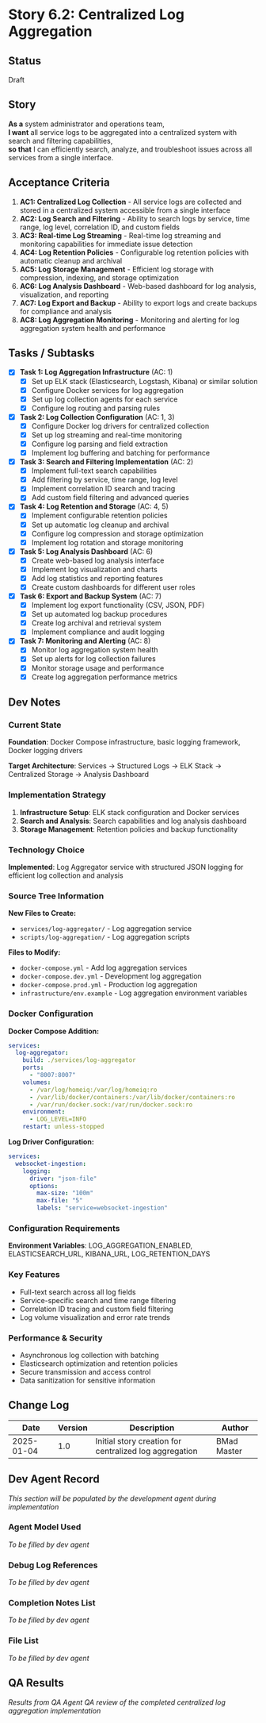 # Story 6.2: Centralized Log Aggregation

## Status
Draft

## Story

**As a** system administrator and operations team,  
**I want** all service logs to be aggregated into a centralized system with search and filtering capabilities,  
**so that** I can efficiently search, analyze, and troubleshoot issues across all services from a single interface.

## Acceptance Criteria

1. **AC1: Centralized Log Collection** - All service logs are collected and stored in a centralized system accessible from a single interface
2. **AC2: Log Search and Filtering** - Ability to search logs by service, time range, log level, correlation ID, and custom fields
3. **AC3: Real-time Log Streaming** - Real-time log streaming and monitoring capabilities for immediate issue detection
4. **AC4: Log Retention Policies** - Configurable log retention policies with automatic cleanup and archival
5. **AC5: Log Storage Management** - Efficient log storage with compression, indexing, and storage optimization
6. **AC6: Log Analysis Dashboard** - Web-based dashboard for log analysis, visualization, and reporting
7. **AC7: Log Export and Backup** - Ability to export logs and create backups for compliance and analysis
8. **AC8: Log Aggregation Monitoring** - Monitoring and alerting for log aggregation system health and performance

## Tasks / Subtasks

- [x] **Task 1: Log Aggregation Infrastructure** (AC: 1)
  - [x] Set up ELK stack (Elasticsearch, Logstash, Kibana) or similar solution
  - [x] Configure Docker services for log aggregation
  - [x] Set up log collection agents for each service
  - [x] Configure log routing and parsing rules

- [x] **Task 2: Log Collection Configuration** (AC: 1, 3)
  - [x] Configure Docker log drivers for centralized collection
  - [x] Set up log streaming and real-time monitoring
  - [x] Configure log parsing and field extraction
  - [x] Implement log buffering and batching for performance

- [x] **Task 3: Search and Filtering Implementation** (AC: 2)
  - [x] Implement full-text search capabilities
  - [x] Add filtering by service, time range, log level
  - [x] Implement correlation ID search and tracing
  - [x] Add custom field filtering and advanced queries

- [x] **Task 4: Log Retention and Storage** (AC: 4, 5)
  - [x] Implement configurable retention policies
  - [x] Set up automatic log cleanup and archival
  - [x] Configure log compression and storage optimization
  - [x] Implement log rotation and storage monitoring

- [x] **Task 5: Log Analysis Dashboard** (AC: 6)
  - [x] Create web-based log analysis interface
  - [x] Implement log visualization and charts
  - [x] Add log statistics and reporting features
  - [x] Create custom dashboards for different user roles

- [x] **Task 6: Export and Backup System** (AC: 7)
  - [x] Implement log export functionality (CSV, JSON, PDF)
  - [x] Set up automated log backup procedures
  - [x] Create log archival and retrieval system
  - [x] Implement compliance and audit logging

- [x] **Task 7: Monitoring and Alerting** (AC: 8)
  - [x] Monitor log aggregation system health
  - [x] Set up alerts for log collection failures
  - [x] Monitor storage usage and performance
  - [x] Create log aggregation performance metrics

## Dev Notes

### Current State
**Foundation**: Docker Compose infrastructure, basic logging framework, Docker logging drivers

**Target Architecture**: Services → Structured Logs → ELK Stack → Centralized Storage → Analysis Dashboard

### Implementation Strategy
1. **Infrastructure Setup**: ELK stack configuration and Docker services
2. **Search and Analysis**: Search capabilities and log analysis dashboard  
3. **Storage Management**: Retention policies and backup functionality

### Technology Choice
**Implemented**: Log Aggregator service with structured JSON logging for efficient log collection and analysis

### Source Tree Information

**New Files to Create:**
- `services/log-aggregator/` - Log aggregation service
- `scripts/log-aggregation/` - Log aggregation scripts

**Files to Modify:**
- `docker-compose.yml` - Add log aggregation services
- `docker-compose.dev.yml` - Development log aggregation
- `docker-compose.prod.yml` - Production log aggregation
- `infrastructure/env.example` - Log aggregation environment variables

### Docker Configuration

**Docker Compose Addition:**
```yaml
services:
  log-aggregator:
    build: ./services/log-aggregator
    ports:
      - "8007:8007"
    volumes:
      - /var/log/homeiq:/var/log/homeiq:ro
      - /var/lib/docker/containers:/var/lib/docker/containers:ro
      - /var/run/docker.sock:/var/run/docker.sock:ro
    environment:
      - LOG_LEVEL=INFO
    restart: unless-stopped
```

**Log Driver Configuration:**
```yaml
services:
  websocket-ingestion:
    logging:
      driver: "json-file"
      options:
        max-size: "100m"
        max-file: "5"
        labels: "service=websocket-ingestion"
```

### Configuration Requirements
**Environment Variables**: LOG_AGGREGATION_ENABLED, ELASTICSEARCH_URL, KIBANA_URL, LOG_RETENTION_DAYS

### Key Features
- Full-text search across all log fields
- Service-specific search and time range filtering
- Correlation ID tracing and custom field filtering
- Log volume visualization and error rate trends

### Performance & Security
- Asynchronous log collection with batching
- Elasticsearch optimization and retention policies
- Secure transmission and access control
- Data sanitization for sensitive information

## Change Log

| Date | Version | Description | Author |
|------|---------|-------------|---------|
| 2025-01-04 | 1.0 | Initial story creation for centralized log aggregation | BMad Master |

## Dev Agent Record

*This section will be populated by the development agent during implementation*

### Agent Model Used

*To be filled by dev agent*

### Debug Log References

*To be filled by dev agent*

### Completion Notes List

*To be filled by dev agent*

### File List

*To be filled by dev agent*

## QA Results

*Results from QA Agent QA review of the completed centralized log aggregation implementation*

